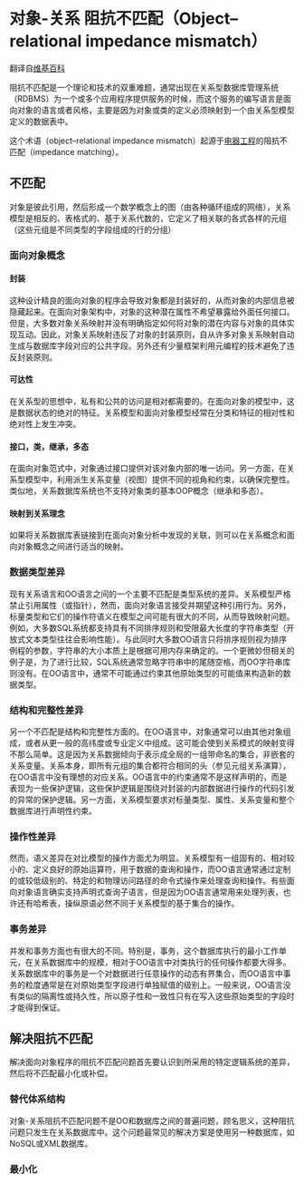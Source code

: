 
# 对象-关系 阻抗不匹配（Object–relational impedance mismatch）

  翻译自[维基百科](https://en.wikipedia.org/wiki/Object–relational_impedance_mismatch)

阻抗不匹配是一个理论和技术的双重难题，通常出现在关系型数据库管理系统（RDBMS）为一个或多个应用程序提供服务的时候，而这个服务的编写语言是面向对象的语言或者风格，主要是因为对象或类的定义必须映射到一个由关系型模型定义的数据表中。

这个术语（object–relational impedance mismatch）起源于[电器工程](https://en.wikipedia.org/wiki/Electrical_engineering)的阻抗不匹配（impedance matching）。

## 不匹配

对象是彼此引用，然后形成一个数学概念上的图（由各种循环组成的网络），关系模型是相反的、表格式的、基于关系代数的，它定义了相关联的各式各样的元组（这些元组是不同类型的字段组成的行的分组）

### 面向对象概念

#### 封装

这种设计精良的面向对象的程序会导致对象都是封装好的，从而对象的内部信息被隐藏起来。在面向对象架构中，对象的这种潜在属性不希望暴露给外面任何接口。但是，大多数对象关系映射并没有明确指定如何将对象的潜在内容与对象的具体实现互动。因此，对象关系映射违反了对象的封装原则，自从许多对象关系映射自动生成与数据库字段对应的公共字段。另外还有少量框架利用元编程的技术避免了违反封装原则。

#### 可达性

在关系型的思想中，私有和公共的访问是相对都需要的。在面向对象的模型中，这是数据状态的绝对的特征。关系模型和面向对象模型经常在分类和特征的相对性和绝对性上发生冲突。

#### 接口，类，继承，多态

在面向对象范式中，对象通过接口提供对该对象内部的唯一访问。另一方面，在关系型模型中，利用派生关系变量（视图）提供不同的视角和约束，以确保完整性。类似地，关系数据库系统也不支持对象类的基本OOP概念（继承和多态）。

#### 映射到关系理念

如果将关系数据库表链接到在面向对象分析中发现的关联，则可以在关系概念和面向对象概念之间进行适当的映射。

### 数据类型差异

现有关系语言和OO语言之间的一个主要不匹配是类型系统的差异。关系模型严格禁止引用属性（或指针），然而，面向对象语言接受并期望这种引用行为。另外，标量类型和它们的操作符语义在模型之间可能有很大的不同，从而导致映射问题。
例如，大多数SQL系统都支持具有不同排序规则和受限最大长度的字符串类型（开放式文本类型往往会影响性能）。与此同时大多数OO语言只将排序规则视为排序例程的参数，字符串的大小本质上是根据可用内存来确定的。一个更微妙但相关的例子是，为了进行比较，SQL系统通常忽略字符串中的尾随空格，而OO字符串库则没有。在OO语言中，通常不可能通过约束其他原始类型的可能值来构造新的数据类型。

### 结构和完整性差异

另一个不匹配是结构和完整性方面的。在OO语言中，对象通常可以由其他对象组成，或者从更一般的高纬度或专业定义中组成。这可能会使到关系模式的映射变得不那么简单。这是因为关系数据倾向于表示成全局的一组带命名的集合，非嵌套的关系变量。关系本身，即所有元组的集合都符合相同的头（参见元组关系演算），在OO语言中没有理想的对应关系。OO语言中的约束通常不是这样声明的，而是表现为一些保护逻辑，这些保护逻辑是围绕对封装的内部数据进行操作的代码引发的异常的保护逻辑。另一方面，关系模型要求对标量类型、属性、关系变量和整个数据库进行声明性约束。

### 操作性差异

然而，语义差异在对比模型的操作方面尤为明显。关系模型有一组固有的、相对较小的、定义良好的原始运算符，用于数据的查询和操作，而OO语言通常通过定制的或较低级别的、特定的和物理访问路径的命令式操作来处理查询和操作。有些面向对象语言确实支持声明式查询子语言，但是因为OO语言通常用来处理列表，也许还有哈希表，操纵原语必然不同于关系模型的基于集合的操作。

### 事务差异

并发和事务方面也有很大的不同。特别是，事务，这个数据库执行的最小工作单元，在关系数据库中的规模，相对于OO语言中对类执行的任何操作都要大得多。关系数据库中的事务是一个对数据进行任意操作的动态有界集合，而OO语言中事务的粒度通常是在对原始类型字段进行单独赋值的级别上。一般来说，OO语言没有类似的隔离性或持久性，所以原子性和一致性只有在写入这些原始类型的字段时才能得到保证。

## 解决阻抗不匹配

解决面向对象程序的阻抗不匹配问题首先要认识到所采用的特定逻辑系统的差异，然后将不匹配最小化或补偿。

### 替代体系结构

对象-关系阻抗不匹配问题不是OO和数据库之间的普遍问题，顾名思义，这种阻抗问题只发生在关系数据库中。这个问题最常见的解决方案是使用另一种数据库，如NoSQL或XML数据库。

### 最小化







